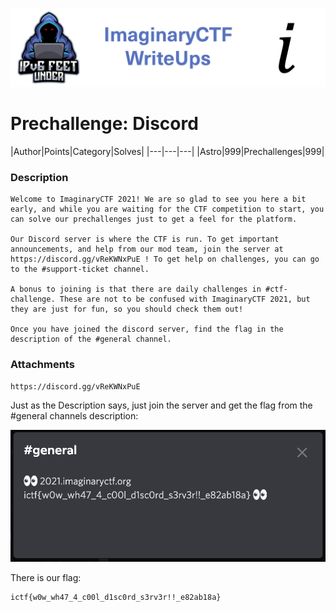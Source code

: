 ![ImaginaryCTF](../../banner.png)

# Prechallenge: Discord

|Author|Points|Category|Solves|
|---|---|---|
|Astro|999|Prechallenges|999|

### Description

```
Welcome to ImaginaryCTF 2021! We are so glad to see you here a bit early, and while you are waiting for the CTF competition to start, you can solve our prechallenges just to get a feel for the platform.

Our Discord server is where the CTF is run. To get important announcements, and help from our mod team, join the server at https://discord.gg/vReKWNxPuE ! To get help on challenges, you can go to the #support-ticket channel.

A bonus to joining is that there are daily challenges in #ctf-challenge. These are not to be confused with ImaginaryCTF 2021, but they are just for fun, so you should check them out!

Once you have joined the discord server, find the flag in the description of the #general channel.	
```

### Attachments

```
https://discord.gg/vReKWNxPuE
```
Just as the Description says, just join the server and get the flag from the #general channels description:

![discord.png](discord.png)


There is our flag:
```
ictf{w0w_wh47_4_c00l_d1sc0rd_s3rv3r!!_e82ab18a}
```